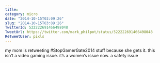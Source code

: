 ```yaml
---
title: 
category: micro
date: "2014-10-15T03:09:26"
slug: "2014-10-15T03:09:26"
TwitterId: 522222691466498048
TweetUrl: https://twitter.com/mark_philpot/status/522222691466498048
ReTweetUser: pixls
---
```


<i class="fa fa-retweet" aria-hidden="true"></i> my mom is retweeting #StopGamerGate2014 stuff because she gets it. this isn’t a video gaming issue. it’s a women’s issue now. a safety issue